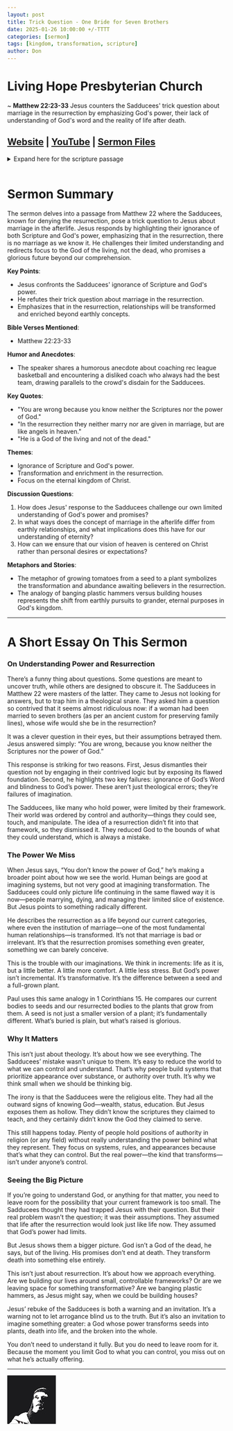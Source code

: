 ```yaml
---
layout: post
title: Trick Question - One Bride for Seven Brothers
date: 2025-01-26 10:00:00 +/-TTTT
categories: [sermon]
tags: [kingdom, transformation, scripture]
author: Don
---
```

<meta name="twitter:image" content="https://pineland.am/assets/img/choose_wisely.jpg">

# Living Hope Presbyterian Church

~ <b>Matthew 22:23-33</b> Jesus counters the Sadducees' trick question about marriage in the resurrection by emphasizing God's power, their lack of understanding of God's word and the reality of life after death.

## [Website](https://www.livinghopepresbyterian.org/) | [YouTube](https://www.youtube.com/@LivingHopePresbyterianChurch) | [Sermon Files](https://github.com/jobian-ai/LHP-Sermons/tree/main/sermons/2025/25-01-26)

<details closed>
  <summary>Expand here for the scripture passage</summary>
<br/><br/><i> Matthew 22:23 The same day Sadducees came to him, who say that there is no resurrection, and they asked him a question, 24 saying, “Teacher, Moses said, ‘If a man dies having no children, his brother must marry the widow and raise up offspring for his brother.’ 25 Now there were seven brothers among us. The first married and died, and having no offspring left his wife to his brother. 26 So too the second and third, down to the seventh. 27 After them all, the woman died. 28 In the resurrection, therefore, of the seven, whose wife will she be? For they all had her.”
29 But Jesus answered them, “You are wrong, because you know neither the Scriptures nor the power of God. 30 For in the resurrection they neither marry nor are given in marriage, but are like angels in heaven. 31 And as for the resurrection of the dead, have you not read what was said to you by God: 32 ‘I am the God of Abraham, and the God of Isaac, and the God of Jacob’? He is not God of the dead, but of the living.” 33 And when the crowd heard it, they were astonished at his teaching.
<br/><br/></i>
ESV: The Holy Bible, English Standard Version ©2011 Crossway Bibles, a division of Good News Publishers.  All rights reserved.
<br/><br/>
</details>
<br/>

# **Sermon Summary**

The sermon delves into a passage from Matthew 22 where the Sadducees, known for denying the resurrection, pose a trick question to Jesus about marriage in the afterlife. Jesus responds by highlighting their ignorance of both Scripture and God's power, emphasizing that in the resurrection, there is no marriage as we know it. He challenges their limited understanding and redirects focus to the God of the living, not the dead, who promises a glorious future beyond our comprehension.

**Key Points**:

- Jesus confronts the Sadducees' ignorance of Scripture and God's power.
- He refutes their trick question about marriage in the resurrection.
- Emphasizes that in the resurrection, relationships will be transformed and enriched beyond earthly concepts.

**Bible Verses Mentioned**:

- Matthew 22:23-33

**Humor and Anecdotes**:

- The speaker shares a humorous anecdote about coaching rec league basketball and encountering a disliked coach who always had the best team, drawing parallels to the crowd's disdain for the Sadducees.

**Key Quotes**:

- "You are wrong because you know neither the Scriptures nor the power of God."
- "In the resurrection they neither marry nor are given in marriage, but are like angels in heaven."
- "He is a God of the living and not of the dead."

**Themes**:

- Ignorance of Scripture and God's power.
- Transformation and enrichment in the resurrection.
- Focus on the eternal kingdom of Christ.

**Discussion Questions**:

1. How does Jesus' response to the Sadducees challenge our own limited understanding of God's power and promises?
2. In what ways does the concept of marriage in the afterlife differ from earthly relationships, and what implications does this have for our understanding of eternity?
3. How can we ensure that our vision of heaven is centered on Christ rather than personal desires or expectations?

**Metaphors and Stories**:

- The metaphor of growing tomatoes from a seed to a plant symbolizes the transformation and abundance awaiting believers in the resurrection.
- The analogy of banging plastic hammers versus building houses represents the shift from earthly pursuits to grander, eternal purposes in God's kingdom.

___

# A Short Essay On This Sermon

### On Understanding Power and Resurrection  

There’s a funny thing about questions. Some questions are meant to uncover truth, while others are designed to obscure it. The Sadducees in Matthew 22 were masters of the latter. They came to Jesus not looking for answers, but to trap him in a theological snare. They asked him a question so contrived that it seems almost ridiculous now: if a woman had been married to seven brothers (as per an ancient custom for preserving family lines), whose wife would she be in the resurrection?  

It was a clever question in their eyes, but their assumptions betrayed them. Jesus answered simply: “You are wrong, because you know neither the Scriptures nor the power of God.”  

This response is striking for two reasons. First, Jesus dismantles their question not by engaging in their contrived logic but by exposing its flawed foundation. Second, he highlights two key failures: ignorance of God’s Word and blindness to God’s power. These aren’t just theological errors; they’re failures of imagination.  

The Sadducees, like many who hold power, were limited by their framework. Their world was ordered by control and authority—things they could see, touch, and manipulate. The idea of a resurrection didn’t fit into that framework, so they dismissed it. They reduced God to the bounds of what they could understand, which is always a mistake.  

### The Power We Miss  

When Jesus says, “You don’t know the power of God,” he’s making a broader point about how we see the world. Human beings are good at imagining systems, but not very good at imagining transformation. The Sadducees could only picture life continuing in the same flawed way it is now—people marrying, dying, and managing their limited slice of existence. But Jesus points to something radically different.  

He describes the resurrection as a life beyond our current categories, where even the institution of marriage—one of the most fundamental human relationships—is transformed. It’s not that marriage is bad or irrelevant. It’s that the resurrection promises something even greater, something we can barely conceive.  

This is the trouble with our imaginations. We think in increments: life as it is, but a little better. A little more comfort. A little less stress. But God’s power isn’t incremental. It’s transformative. It’s the difference between a seed and a full-grown plant.  

Paul uses this same analogy in 1 Corinthians 15. He compares our current bodies to seeds and our resurrected bodies to the plants that grow from them. A seed is not just a smaller version of a plant; it’s fundamentally different. What’s buried is plain, but what’s raised is glorious.  

### Why It Matters  

This isn’t just about theology. It’s about how we see everything. The Sadducees’ mistake wasn’t unique to them. It’s easy to reduce the world to what we can control and understand. That’s why people build systems that prioritize appearance over substance, or authority over truth. It’s why we think small when we should be thinking big.  

The irony is that the Sadducees were the religious elite. They had all the outward signs of knowing God—wealth, status, education. But Jesus exposes them as hollow. They didn’t know the scriptures they claimed to teach, and they certainly didn’t know the God they claimed to serve.  

This still happens today. Plenty of people hold positions of authority in religion (or any field) without really understanding the power behind what they represent. They focus on systems, rules, and appearances because that’s what they can control. But the real power—the kind that transforms—isn’t under anyone’s control.  

### Seeing the Big Picture  

If you’re going to understand God, or anything for that matter, you need to leave room for the possibility that your current framework is too small. The Sadducees thought they had trapped Jesus with their question. But their real problem wasn’t the question; it was their assumptions. They assumed that life after the resurrection would look just like life now. They assumed that God’s power had limits.  

But Jesus shows them a bigger picture. God isn’t a God of the dead, he says, but of the living. His promises don’t end at death. They transform death into something else entirely.  

This isn’t just about resurrection. It’s about how we approach everything. Are we building our lives around small, controllable frameworks? Or are we leaving space for something transformative? Are we banging plastic hammers, as Jesus might say, when we could be building houses?  

Jesus’ rebuke of the Sadducees is both a warning and an invitation. It’s a warning not to let arrogance blind us to the truth. But it’s also an invitation to imagine something greater: a God whose power transforms seeds into plants, death into life, and the broken into the whole.  

You don’t need to understand it fully. But you do need to leave room for it. Because the moment you limit God to what you can control, you miss out on what he’s actually offering.  

---
![Desktop View](/assets/img/choose_wisely.jpg)
